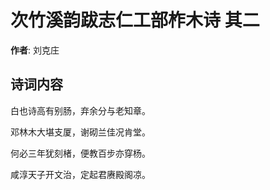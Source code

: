 # 次竹溪韵跋志仁工部柞木诗  其二

**作者**: 刘克庄

## 诗词内容

白也诗高有别肠，弃余分与老知章。

邓林木大堪支厦，谢砌兰佳况肯堂。

何必三年犹刻楮，便教百步亦穿杨。

咸淳天子开文治，定起君赓殿阁凉。

